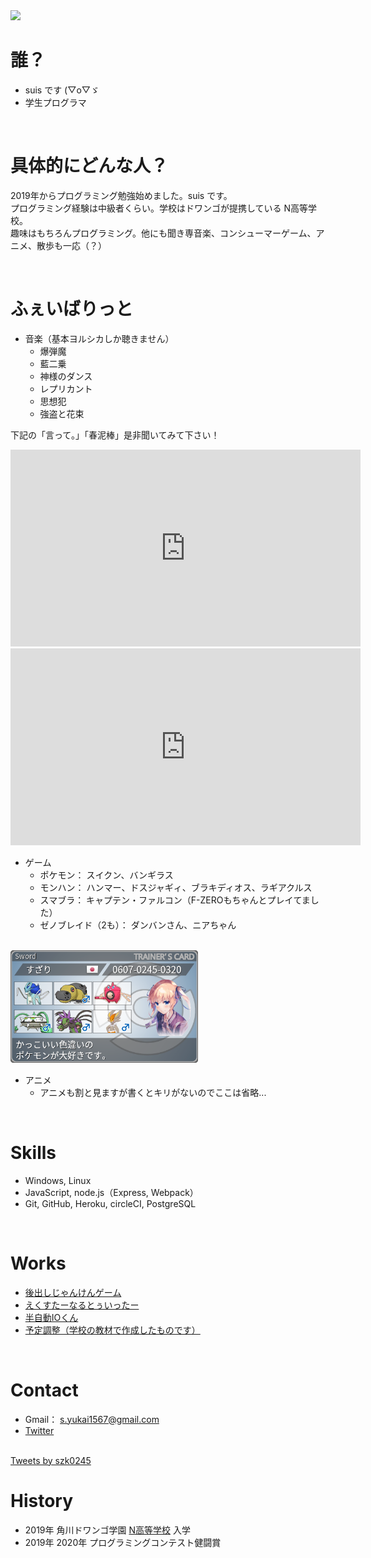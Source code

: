 <img src="./img/seaMyShadow.png" width="500">

<br>

# 誰？
- suis です (▽o▽ゞ
- 学生プログラマ

<br>

# 具体的にどんな人？
2019年からプログラミング勉強始めました。suis です。  
プログラミング経験は中級者くらい。学校はドワンゴが提携している N高等学校。  
趣味はもちろんプログラミング。他にも聞き専音楽、コンシューマーゲーム、アニメ、散歩も一応（？）

<br>

# ふぇいばりっと
* 音楽（基本ヨルシカしか聴きません）
  * 爆弾魔
  * 藍二乗
  * 神様のダンス
  * レプリカント
  * 思想犯
  * 強盗と花束
<dl>
  <dt>下記の「言って。」「春泥棒」是非聞いてみて下さい！</dt>
</dl>
<iframe width="560" height="315" src="https://www.youtube.com/embed/F64yFFnZfkI" frameborder="0" allow="accelerometer; autoplay; clipboard-write; encrypted-media; gyroscope; picture-in-picture" allowfullscreen></iframe>
<br>
<iframe width="560" height="315" src="https://www.youtube.com/embed/Sw1Flgub9s8" title="YouTube video player" frameborder="0" allow="accelerometer; autoplay; clipboard-write; encrypted-media; gyroscope; picture-in-picture" allowfullscreen></iframe>

<br>

* ゲーム
  * ポケモン： スイクン、バンギラス
  * モンハン： ハンマー、ドスジャギィ、ブラキディオス、ラギアクルス
  * スマブラ： キャプテン・ファルコン（F-ZEROもちゃんとプレイてました）
  * ゼノブレイド（2も）： ダンバンさん、ニアちゃん  

<br>

<img src="./img/trainerCard.png" width="300">

<br>

* アニメ
  * アニメも割と見ますが書くとキリがないのでここは省略...

<br>
  
# Skills
- Windows, Linux
- JavaScript, node.js（Express, Webpack）
- Git, GitHub, Heroku, circleCI, PostgreSQL

<br>

# Works
* [後出しじゃんけんゲーム](https://suissan.github.io/proCon2020/laterRock-paper-scissors.html)
* [えくすたーなるとぅいったー](https://morning-reaches-66777.herokuapp.com/)
* [半自動IOくん](https://fast-savannah-21150.herokuapp.com/)
* [予定調整（学校の教材で作成したものです）](https://hidden-island-26044.herokuapp.com/)

<br>

# Contact
- Gmail： s.yukai1567@gmail.com
- [Twitter](https://mobile.twitter.com/szk0245)  
<br>
<a class="twitter-timeline" data-width="500" data-height="500" data-theme="dark" href="https://twitter.com/szk0245?ref_src=twsrc%5Etfw">Tweets by szk0245</a> <script async src="https://platform.twitter.com/widgets.js" charset="utf-8"></script>

<br>

# History
- 2019年 角川ドワンゴ学園 [N高等学校](https://nnn.ed.jp/) 入学
- 2019年 2020年 プログラミングコンテスト健闘賞
